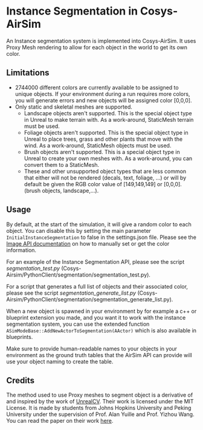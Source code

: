 # Instance Segmentation in Cosys-AirSim

An Instance segmentation system is implemented into Cosys-AirSim. It uses Proxy Mesh rendering to allow for each object in the world to get its own color.

## Limitations
* 2744000 different colors are currently available to be assigned to unique objects. If your environment during a run requires more colors, you will generate errors and new objects will be assigned color [0,0,0].
* Only static and skeletal meshes are supported.
  * Landscape objects aren't supported. This is the special object type in Unreal to make terrain with. As a work-around, StaticMesh terrain must be used.
  * Foliage objects aren't supported. This is the special object type in Unreal to place trees, grass and other plants that move with the wind. As a work-around, StaticMesh objects must be used.
  * Brush objects aren't supported. This is a special object type in Unreal to create your own meshes with. As a work-around, you can convert them to a StaticMesh.
  * These and other unsupported object types that are less common that either will not be rendered (decals, text, foliage, ...) or will by default be given the RGB color value of [149,149,149] or [0,0,0]. (brush objects, landscape,...).

## Usage
By default, at the start of the simulation, it will give a random color to each object. You can disable this by setting the main parameter `InitialInstanceSegmentation` to false in the settings.json file.
Please see the [Image API documentation](image_apis.md#segmentation) on how to manually set or get the color information.

For an example of the Instance Segmentation API, please see the script _segmentation_test.py_ (Cosys-Airsim/PythonClient/segmentation/segmentation_test.py).

For a script that generates a full list of objects and their associated color, please see the script _segmentation_generate_list.py_ (Cosys-Airsim/PythonClient/segmentation/segmentation_generate_list.py).

When a new object is spawned in your environment by for example a c++ or blueprint extension you made,
and you want it to work with the instance segmentation system, you can use the extended function `ASimModeBase::AddNewActorToSegmentation(AActor)` which is also available in blueprints. 

Make sure to provide human-readable names to your objects in your environment as the ground truth tables that the AirSim API can provide will use your object naming to create the table.

## Credits
The method used to use Proxy meshes to segment object is a derivative of and inspired by the work of [UnrealCV](https://unrealcv.org/). Their work is licensed under the MIT License.
It is made by students from Johns Hopkins University and Peking University under the supervision of Prof. Alan Yuille and Prof. Yizhou Wang.
You can read the paper on their work [here](https://dl.acm.org/doi/10.1145/3123266.3129396).
